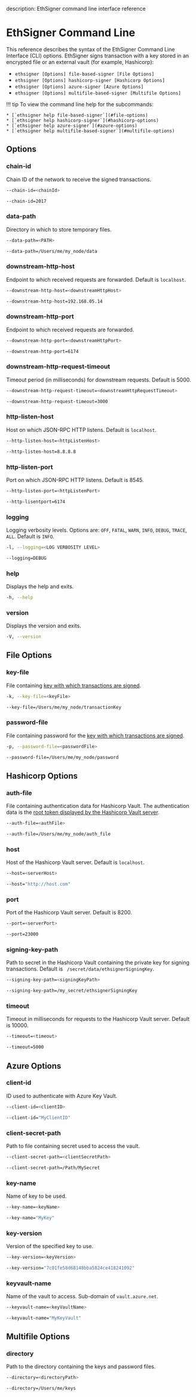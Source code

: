 description: EthSigner command line interface reference
<!--- END of page meta data -->

# EthSigner Command Line

This reference describes the syntax of the EthSigner Command Line Interface (CLI) options. EthSigner 
signs transaction with a key stored in an encrypted file or an external vault (for example, Hashicorp): 

* `ethsigner [Options] file-based-signer [File Options]`
* `ethsigner [Options] hashicorp-signer [Hashicorp Options]`
* `ethsigner [Options] azure-signer [Azure Options]`
* `ethsigner [Options] multifile-based-signer [Multifile Options]`

!!! tip
    To view the command line help for the subcommands: 
    
    * [`ethsigner help file-based-signer`](#file-options)
    * [`ethsigner help hashicorp-signer`](#hashicorp-options) 
    * [`ethsigner help azure-signer`](#azure-options)
    * [`ethsigner help multifile-based-signer`](#multifile-options)

## Options

### chain-id

Chain ID of the network to receive the signed transactions. 

```bash tab="Syntax"
--chain-id=<chainId>
```

```bash tab="Example"
--chain-id=2017
```

### data-path

Directory in which to store temporary files.  

```bash tab="Syntax"
--data-path=<PATH>
```

```bash tab="Example"
--data-path=/Users/me/my_node/data
```

### downstream-http-host

Endpoint to which received requests are forwarded. Default is `localhost`. 

```bash tab="Syntax"
--downstream-http-host=<downstreamHttpHost>
```

```bash tab="Example"
--downstream-http-host=192.168.05.14
```

### downstream-http-port

Endpoint to which received requests are forwarded. 

```bash tab="Syntax"
--downstream-http-port=<downstreamHttpPort>
```

```bash tab="Example"
--downstream-http-port=6174
```

### downstream-http-request-timeout

Timeout period (in milliseconds) for downstream requests. Default is 5000. 

```bash tab="Syntax"
--downstream-http-request-timeout=<downstreamHttpRequestTimeout>
```

```bash tab="Example"
--downstream-http-request-timeout=3000
```

### http-listen-host

Host on which JSON-RPC HTTP listens. Default is `localhost`. 

```bash tab="Syntax"
--http-listen-host=<httpListenHost>
```

```bash tab="Example"
--http-listen-host=8.8.8.8
```

### http-listen-port

Port on which JSON-RPC HTTP listens. Default is 8545. 

```bash tab="Syntax"
--http-listen-port=<httpListenPort>
```

```bash tab="Example"
--http-lisentport=6174
```

### logging

Logging verbosity levels. Options are: `OFF`, `FATAL`, `WARN`, `INFO`, `DEBUG`, `TRACE`, `ALL`. 
Default is `INFO`.  

```bash tab="Syntax"
-l, --logging=<LOG VERBOSITY LEVEL>
```

```bash tab="Example"
--logging=DEBUG
```

### help

Displays the help and exits.  

```bash tab="Syntax"
-h, --help
```

### version

Displays the version and exits.  

```bash tab="Syntax"
-V, --version
```

## File Options 

### key-file

File containing [key with which transactions are signed](../../Tutorials/Start-EthSigner.md#create-password-and-key-files).  

```bash tab="Syntax"
-k, --key-file=<keyFile>
```

```bash tab="Example"
--key-file=/Users/me/my_node/transactionKey
```

### password-file

File containing password for the [key with which transactions are signed](../../Tutorials/Start-EthSigner.md#create-password-and-key-files).  

```bash tab="Syntax"
-p, --password-file=<passwordFile>
```

```bash tab="Example"
--password-file=/Users/me/my_node/password
```

## Hashicorp Options 

### auth-file

File containing authentication data for Hashicorp Vault. The authentication data is the [root token displayed by
the Hashicorp Vault server](../../HowTo/Store-Keys/Use-Hashicorp.md#storing-private-key-in-hashcorp-vault). 

```bash tab="Syntax"
--auth-file=<authFile>
```

```bash tab="Example"
--auth-file=/Users/me/my_node/auth_file
```

### host

Host of the Hashicorp Vault server. Default is `localhost`. 

```bash tab="Syntax"
--host=<serverHost>
```

```bash tab="Example"
--host="http://host.com"
```

### port

Port of the Hashicorp Vault server. Default is 8200. 

```bash tab="Syntax"
--port=<serverPort>
```

```bash tab="Example"
--port=23000
```

### signing-key-path

Path to secret in the Hashicorp Vault containing the private key for signing transactions. Default is
` /secret/data/ethsignerSigningKey`. 

```bash tab="Syntax"
--signing-key-path=<signingKeyPath>
```

```bash tab="Example"
--signing-key-path=/my_secret/ethsignerSigningKey
```

### timeout

Timeout in milliseconds for requests to the Hashicorp Vault server. Default is 10000. 

```bash tab="Syntax"
--timeout=<timeout>
```

```bash tab="Example"
--timeout=5000
```

## Azure Options 

### client-id

ID used to authenticate with Azure Key Vault. 

```bash tab="Syntax"
--client-id=<clientID>
```

```bash tab="Example"
--client-id="MyClientID"
```

### client-secret-path

Path to file containing secret used to access the vault. 

```bash tab="Syntax"
--client-secret-path=<clientSecretPath>
```

```bash tab="Example"
--client-secret-path=/Path/MySecret
```

### key-name

Name of key to be used. 

```bash tab="Syntax"
--key-name=<keyName>
```

```bash tab="Example"
--key-name="MyKey"
```

### key-version

Version of the specified key to use. 

```bash tab="Syntax"
--key-version=<keyVersion>
```

```bash tab="Example"
--key-version="7c01fe58d68148bba5824ce418241092"
```

### keyvault-name

Name of the vault to access. Sub-domain of `vault.azure.net`. 

```bash tab="Syntax"
--keyvault-name=<keyVaultName>
```

```bash tab="Example"
--keyvault-name="MyKeyVault" 
```

## Multifile Options

### directory

Path to the directory containing the keys and password files.

```bash tab="Syntax"
--directory=<directoryPath>
```

```bash tab="Example"
--directory=/Users/me/keys
```


